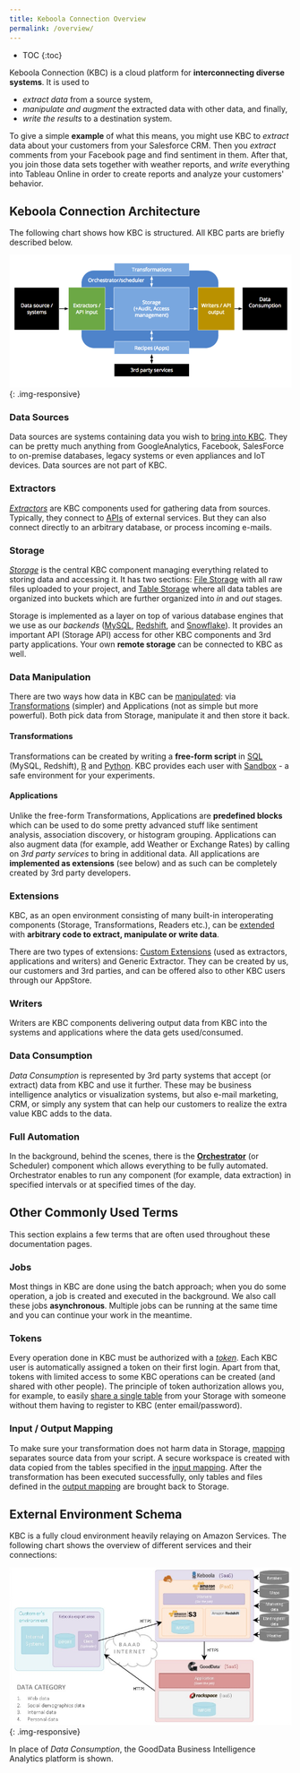 ```yaml
---
title: Keboola Connection Overview
permalink: /overview/
---
```


* TOC
{:toc}

Keboola Connection (KBC) is a cloud platform for **interconnecting diverse systems**. It is used to

- *extract data* from a source system, 
- *manipulate and augment* the extracted data with other data, and finally, 
- *write the results* to a destination system.

To give a simple **example** of what this means, you might use KBC to *extract* data about your customers from your Salesforce CRM. 
Then you *extract* comments from your Facebook page and find sentiment in them. 
After that, you join those data sets together with weather reports, and *write* everything into Tableau Online 
in order to create reports and analyze your customers' behavior. 

## Keboola Connection Architecture

The following chart shows how KBC is structured. All KBC parts are briefly described below.

![KBC Structure Chart](/overview/kbc_structure.png){: .img-responsive}

### Data Sources
Data sources are systems containing data you wish to [bring into KBC](/tutorial/load/). 
They can be pretty much anything from GoogleAnalytics, Facebook, SalesForce to on-premise databases, 
legacy systems or even appliances and IoT devices. Data sources are not part of KBC.

### Extractors
[*Extractors*](/extractors/) are KBC components used for gathering data from sources. 
Typically, they connect to [APIs](https://en.wikipedia.org/wiki/Web_API) of external
services. But they can also connect directly to an arbitrary database, or process incoming e-mails.

### Storage
[*Storage*](/storage/) is the central KBC component managing everything related to storing data and accessing it.
It has two sections: [File Storage](/storage/file-uploads/) with all raw files uploaded 
to your project, and [Table Storage](/storage/tables/) where all data tables are organized 
into buckets which are further organized into *in* and *out* stages.

Storage is implemented as a layer on top of various database engines that we use as our *backends* ([MySQL](https://www.mysql.com/),
[Redshift](https://aws.amazon.com/redshift/), and [Snowflake](http://www.snowflake.net/)). 
It provides an important API (Storage API) access for other KBC components and 3rd party applications. 
Your own **remote storage** can be connected to KBC as well.

### Data Manipulation
There are two ways how data in KBC can be [manipulated](/manipulation/): via [Transformations](/manipulation/transformations/) 
(simpler) and Applications (not as simple but more powerful). Both pick data from Storage, manipulate it and then store it back. 

#### Transformations
Transformations can be created by writing a **free-form script** in
[SQL](https://en.wikipedia.org/wiki/SQL) (MySQL, Redshift), [R](https://www.r-project.org/about.html) and
[Python](https://www.python.org/about/). KBC provides each user with [Sandbox](/manipulation/transformations/sandbox/) - a safe environment for your experiments. 

#### Applications
Unlike the free-form Transformations, Applications are **predefined blocks** which can be used to do some pretty
advanced stuff like sentiment analysis, association discovery, or histogram grouping.
Applications can also augment data (for example, add Weather or Exchange Rates) by calling on *3rd party services* to bring in additional data. 
All applications are **implemented as extensions** (see below) and as such can be completely created by 3rd party developers.

### Extensions
KBC, as an open environment consisting of many built-in interoperating components (Storage, Transformations, Readers etc.), 
can be [extended](https://developers.keboola.com/extend/) with **arbitrary code to extract, manipulate or write data**. 

There are two types of extensions: [Custom Extensions](https://developers.keboola.com/extend/) 
(used as extractors, applications and writers) and Generic Extractor. 
They can be created by us, our customers and 3rd parties, and can be offered also to other KBC users through our AppStore.

### Writers
Writers are KBC components delivering output data from KBC into the systems and applications where the data gets used/consumed.

### Data Consumption
*Data Consumption* is represented by 3rd party systems that accept (or extract) data from KBC and use it further. 
These may be business intelligence analytics or visualization systems, but also e-mail marketing, CRM, 
or simply any system that can help our customers to realize the extra value KBC adds to the data.

### Full Automation
In the background, behind the scenes, there is the [**Orchestrator**](/overview/tutorial/automate/) 
(or Scheduler) component which allows everything to be fully automated. 
Orchestrator enables to run any component (for example, data extraction) in specified intervals or at specified times of the day.

## Other Commonly Used Terms
This section explains a few terms that are often used throughout these documentation pages. 

### Jobs
Most things in KBC are done using the batch approach; when you do some operation, a job is created
and executed in the background. We also call these jobs **asynchronous**. Multiple jobs can be running at the same 
time and you can continue your work in the meantime. 

### Tokens
Every operation done in KBC must be authorized with a [*token*](/storage/tokens/). Each KBC user is automatically assigned a token on their first login. 
Apart from that, tokens with limited access to some KBC operations can be created (and shared with other people). 
The principle of token authorization allows you, for example, to easily [share a single table](/overview/tutorial/management/#user-management) 
from your Storage with someone without them having to register to KBC (enter email/password).

### Input / Output Mapping
To make sure your transformation does not harm data in Storage, [mapping](/manipulation/transformations/mappings)
separates source data from your script. A secure workspace is created with data copied from the tables specified 
in the [input mapping](/manipulation/transformations/mappings/#input-mapping).
After the transformation has been executed successfully, only tables and files defined 
in the [output mapping](/manipulation/transformations/mappings/#output-mapping) are brought back to Storage. 

## External Environment Schema

KBC is a fully cloud environment heavily relaying on Amazon Services. The following chart shows the overview
of different services and their connections:

![External Environment Schema](/overview/kbc_environment.png){: .img-responsive}

In place of *Data Consumption*, the GoodData Business Intelligence Analytics platform is shown.

